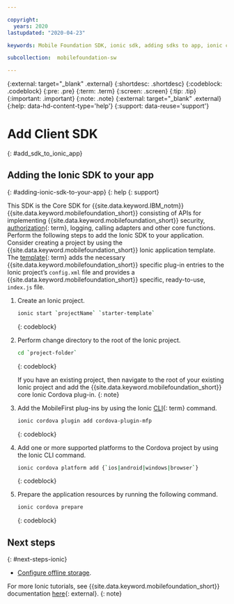 ```yaml
---

copyright:
  years: 2020
lastupdated: "2020-04-23"

keywords: Mobile Foundation SDK, ionic sdk, adding sdks to app, ionic client sdk, ionic project, ionic application template, ionic framework, hybrid app development, ionic cordova  

subcollection:  mobilefoundation-sw

---
```


{:external: target="_blank" .external}
{:shortdesc: .shortdesc}
{:codeblock: .codeblock}
{:pre: .pre}
{:term: .term}
{:screen: .screen}
{:tip: .tip}
{:important: .important}
{:note: .note}
{:external: target="_blank" .external}
{:help: data-hd-content-type='help'}
{:support: data-reuse='support'}

# Add Client SDK
{: #add_sdk_to_ionic_app}

## Adding the Ionic SDK to your app
{: #adding-ionic-sdk-to-your-app}
{: help
{: support}

This SDK is the Core SDK for {{site.data.keyword.IBM_notm}} {{site.data.keyword.mobilefoundation_short}} consisting of APIs for implementing {{site.data.keyword.mobilefoundation_short}} security, [authorization](#x2014653){: term}, logging, calling adapters and other core functions. Perform the following steps to add the Ionic SDK to your application. Consider creating a project by using the {{site.data.keyword.mobilefoundation_short}} Ionic application template. The [template](#x2041200){: term} adds the necessary {{site.data.keyword.mobilefoundation_short}} specific plug-in entries to the Ionic project’s `config.xml` file and provides a {{site.data.keyword.mobilefoundation_short}} specific, ready-to-use, `index.js` file.

1. Create an Ionic project.

   ```bash
   ionic start `projectName` `starter-template`
   ```
   {: codeblock}


2. Perform change directory to the root of the Ionic project.

   ```bash
   cd `project-folder`
   ```
   {: codeblock}

   If you have an existing project, then navigate to the root of your existing Ionic project and add the {{site.data.keyword.mobilefoundation_short}} core Ionic Cordova plug-in.
   {: note}

3. Add the MobileFirst plug-ins by using the Ionic [CLI](#x2008863){: term} command.

   ```bash
   ionic cordova plugin add cordova-plugin-mfp
   ```
   {: codeblock}

4. Add one or more supported platforms to the Cordova project by using the Ionic CLI command.

   ```bash
   ionic cordova platform add {`ios|android|windows|browser`}
   ```
   {: codeblock}

5. Prepare the application resources by running the following command.

   ```bash
   ionic cordova prepare
   ```
   {: codeblock}

## Next steps
{: #next-steps-ionic}

* [Configure offline storage](/docs/mobilefoundation-sw?topic=mobilefoundation-sw-configure_offline_storage_ionic).

For more Ionic tutorials, see {{site.data.keyword.mobilefoundation_short}} documentation [here](https://mobilefirstplatform.ibmcloud.com/tutorials/en/foundation/8.0/ionic-tutorials/){: external}.
{: note}

